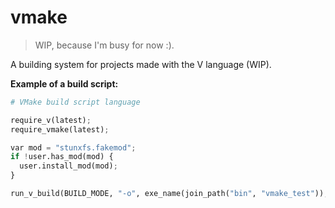 # vmake

> WIP, because I'm busy for now :).

A building system for projects made with the V language (WIP).

**Example of a build script:**

```python
# VMake build script language

require_v(latest);
require_vmake(latest);

var mod = "stunxfs.fakemod";
if !user.has_mod(mod) {
  user.install_mod(mod);
}

run_v_build(BUILD_MODE, "-o", exe_name(join_path("bin", "vmake_test")), ".");
```
